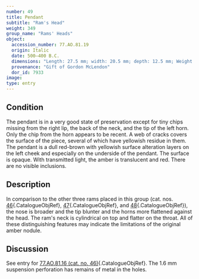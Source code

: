 ```yaml
---
number: 49
title: Pendant
subtitle: "Ram's Head"
weight: 349
group_name: "Rams' Heads"
object:
  accession_number: 77.AO.81.19
  origin: Italic
  date: 500–400 B.C.
  dimensions: "Length: 27.5 mm; width: 20.5 mm; depth: 12.5 mm; Weight: 3.6 g"
  provenance: "Gift of Gordon McLendon"
  dor_id: 7933
image:
type: entry
---
```


## Condition

The pendant is in a very good state of preservation except for tiny chips missing from the right lip, the back of the neck, and the tip of the left horn. Only the chip from the horn appears to be recent. A web of cracks covers the surface of the piece, several of which have yellowish residue in them. The pendant is a dull red-brown with yellowish surface alteration layers on the left cheek and especially on the underside of the pendant. The surface is opaque. With transmitted light, the amber is translucent and red. There are no visible inclusions.

## Description

In comparison to the other three rams placed in this group (cat. nos. [46](#cat-77.AO.81.16){.CatalogueObjRef}, [47](#cat-77.AO.81.17){.CatalogueObjRef}, and [48](#cat-77.AO.81.18){.CatalogueObjRef}), the nose is broader and the tip blunter and the horns more flattened against the head. The ram's neck is cylindrical on top and flatter on the throat. All of these distinguishing features may indicate the limitations of the original amber nodule.

## Discussion

See entry for [77.AO.81.16 (cat. no. 46)](#cat-77.AO.81.16){.CatalogueObjRef}. The 1.6 mm suspension perforation has remains of metal in the holes.
